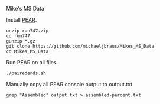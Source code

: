 Mike's MS Data

Install [PEAR](https://github.com/xflouris/PEAR).

```
unzip run747.zip
cd run747
gunzip *.gz
git clone https://github.com/michaeljbraus/Mikes_MS_Data
cd Mikes_MS_Data
```

Run PEAR on all files.
```
./pairedends.sh
```

Manually copy all PEAR console output to output.txt
```
grep "Assembled" output.txt > assembled-percent.txt
```
